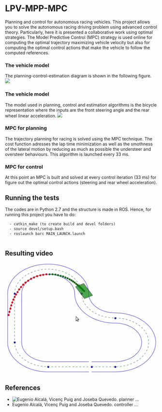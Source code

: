 # LPV-MPP-MPC
Planning and control for autonomous racing vehicles. This project allows you to solve the autonomous racing driving problem using advanced control theory. 
Particularly, here it is presented a collaborative work using optimal strategies. The Model Predictive Control (MPC) strategy is used online for computing the optimal trajectory maximizing vehicle velocity but also for computing the optimal control actions that make the vehicle to follow the computed references.

### The vehicle model
The planning-control-estimation diagram is shown in the following figure.
![](https://github.com/euge2838/LPV-MPP-MPC/blob/master/Berkeley_control_planning_diagram.png)


### The vehicle model
The model used in planning, control and estimation algorithms is the bicycle representation where the inputs are the front steering angle and the rear wheel linear acceleration.
![](https://github.com/euge2838/LPV-MPP-MPC/blob/master/variables_representation.png)


### MPC for planning
The trajectory planning for racing is solved using the MPC technique. The cost function adresses the lap time minimization as well as the smothness of the lateral motion by reducing as much as possible the understeer and oversteer behaviours.
This algorithm is launched every 33 ms.

### MPC for control
At this point an MPC is built and solved at every control iteration (33 ms) for figure out the optimal control actions (steering and rear wheel acceleration).




## Running the tests
The codes are in Python 2.7 and the structure is made in ROS. Hence, for running this project you have to do:
```
  - catkin_make (to create build and devel folders)
  - source devel/setup.bash
  - roslaunch barc MAIN_LAUNCH.launch
  
```


## Resulting video
[![IMAGE ALT TEXT HERE](Kazam_screenshot_00000.png)](https://www.youtube.com/watch?v=NrFt6ZmRRY0)


## References
* ![Eugenio Alcalá, Vicenç Puig and Joseba Quevedo. planner ...]()
* Eugenio Alcalá, Vicenç Puig and Joseba Quevedo. controller ...



